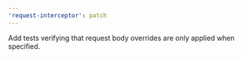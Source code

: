 ```yaml
---
'request-interceptor': patch
---
```


Add tests verifying that request body overrides are only applied when specified.
